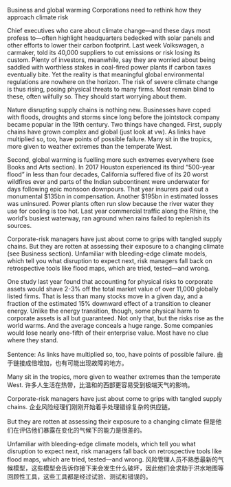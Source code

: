 Business and global warming
Corporations need to rethink how they approach climate risk

Chief executives who care about climate change—and these days most profess to—often highlight headquarters bedecked with solar panels and other efforts to lower their carbon footprint. Last week Volkswagen, a carmaker, told its 40,000 suppliers to cut emissions or risk losing its custom. Plenty of investors, meanwhile, say they are worried about being saddled with worthless stakes in coal-fired power plants if carbon taxes eventually bite. Yet the reality is that meaningful global environmental regulations are nowhere on the horizon. The risk of severe climate change is thus rising, posing physical threats to many firms. Most remain blind to these, often wilfully so. They should start worrying about them.

Nature disrupting supply chains is nothing new. Businesses have coped with floods, droughts and storms since long before the jointstock company became popular in the 19th century. Two things have changed. First, supply chains have grown complex and global (just look at vw). As links have multiplied so, too, have points of possible failure. Many sit in the tropics, more given to weather extremes than the temperate West.

Second, global warming is fuelling more such extremes everywhere (see Books and Arts section). In 2017 Houston experienced its third “500-year flood” in less than four decades, California suffered five of its 20 worst wildfires ever and parts of the Indian subcontinent were underwater for days following epic monsoon downpours. That year insurers paid out a monumental $135bn in compensation. Another $195bn in estimated losses was uninsured. Power plants often run slow because the river water they use for cooling is too hot. Last year commercial traffic along the Rhine, the world’s busiest waterway, ran aground when rains failed to replenish its sources.

Corporate-risk managers have just about come to grips with tangled supply chains. But they are rotten at assessing their exposure to a changing climate (see Business section). Unfamiliar with bleeding-edge climate models, which tell you what disruption to expect next, risk managers fall back on retrospective tools like flood maps, which are tried, tested—and wrong.

One study last year found that accounting for physical risks to corporate assets would shave 2-3% off the total market value of over 11,000 globally listed firms. That is less than many stocks move in a given day, and a fraction of the estimated 15% downward effect of a transition to cleaner energy. Unlike the energy transition, though, some physical harm to corporate assets is all but guaranteed. Not only that, but the risks rise as the world warms. And the average conceals a huge range. Some companies would lose nearly one-fifth of their enterprise value. Most have no clue where they stand.

Sentence:
As links have multiplied so, too, have points of possible failure.
由于链接成倍增加，也有可能出现故障的地方。

Many sit in the tropics, more given to weather extremes than the temperate West.
许多人生活在热带，比温和的西部更容易受到极端天气的影响。

Corporate-risk managers have just about come to grips with tangled supply chains.
企业风险经理们刚刚开始着手处理错综复杂的供应链。

But they are rotten at assessing their exposure to a changing climate
但是他们在评估他们暴露在变化的气候下的能力是很差的。

Unfamiliar with bleeding-edge climate models, which tell you what disruption to expect next, risk managers fall back on retrospective tools like flood maps, which are tried, tested—and wrong.
风险管理人员不熟悉最新的气候模型，这些模型会告诉你接下来会发生什么破坏，因此他们会求助于洪水地图等回顾性工具，这些工具都是经过试验、测试和错误的。